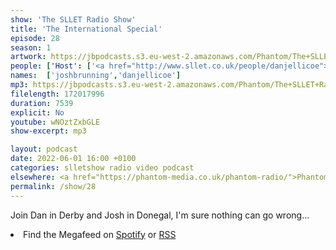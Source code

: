 ```yaml
---
show: 'The SLLET Radio Show'
title: 'The International Special'
episode: 28
season: 1
artwork: https://jbpodcasts.s3.eu-west-2.amazonaws.com/Phantom/The+SLLET+Radio+Show/SLLET+radio+square+ire.png
people: ['Host': ['<a href="http://www.sllet.co.uk/people/danjellicoe">Dan Jellicoe</a> in Derby','<a href="http://www.sllet.co.uk/people/joshbrunning">Josh Brunning</a> in Donegal']]
names:  ['joshbrunning','danjellicoe']
mp3: https://jbpodcasts.s3.eu-west-2.amazonaws.com/Phantom/The+SLLET+Radio+Show/2022-06-01+-+28.mp3
filelength: 172017996
duration: 7539
explicit: No
youtube: wNOztZxbGLE
show-excerpt: mp3

layout: podcast
date: 2022-06-01 16:00 +0100
categories: slletshow radio video podcast
elsewhere: <a href="https://phantom-media.co.uk/phantom-radio/">Phantom Media</a>
permalink: /show/28
---
```


Join Dan in Derby and Josh in Donegal, I'm sure nothing can go wrong...

<li>Find the Megafeed on <a href="https://open.spotify.com/show/1WGc6YCF3UfAL7E62gHLAS?si=eff5901deb8d498e">Spotify</a> or <a href="https://anchor.fm/s/849e58ac/podcast/rss">RSS</a></li>
